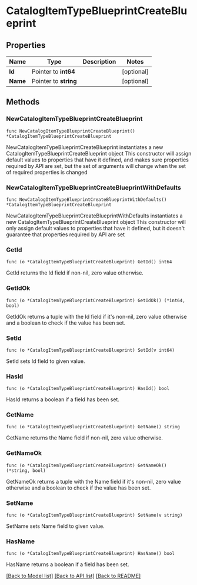 # CatalogItemTypeBlueprintCreateBlueprint

## Properties

Name | Type | Description | Notes
------------ | ------------- | ------------- | -------------
**Id** | Pointer to **int64** |  | [optional] 
**Name** | Pointer to **string** |  | [optional] 

## Methods

### NewCatalogItemTypeBlueprintCreateBlueprint

`func NewCatalogItemTypeBlueprintCreateBlueprint() *CatalogItemTypeBlueprintCreateBlueprint`

NewCatalogItemTypeBlueprintCreateBlueprint instantiates a new CatalogItemTypeBlueprintCreateBlueprint object
This constructor will assign default values to properties that have it defined,
and makes sure properties required by API are set, but the set of arguments
will change when the set of required properties is changed

### NewCatalogItemTypeBlueprintCreateBlueprintWithDefaults

`func NewCatalogItemTypeBlueprintCreateBlueprintWithDefaults() *CatalogItemTypeBlueprintCreateBlueprint`

NewCatalogItemTypeBlueprintCreateBlueprintWithDefaults instantiates a new CatalogItemTypeBlueprintCreateBlueprint object
This constructor will only assign default values to properties that have it defined,
but it doesn't guarantee that properties required by API are set

### GetId

`func (o *CatalogItemTypeBlueprintCreateBlueprint) GetId() int64`

GetId returns the Id field if non-nil, zero value otherwise.

### GetIdOk

`func (o *CatalogItemTypeBlueprintCreateBlueprint) GetIdOk() (*int64, bool)`

GetIdOk returns a tuple with the Id field if it's non-nil, zero value otherwise
and a boolean to check if the value has been set.

### SetId

`func (o *CatalogItemTypeBlueprintCreateBlueprint) SetId(v int64)`

SetId sets Id field to given value.

### HasId

`func (o *CatalogItemTypeBlueprintCreateBlueprint) HasId() bool`

HasId returns a boolean if a field has been set.

### GetName

`func (o *CatalogItemTypeBlueprintCreateBlueprint) GetName() string`

GetName returns the Name field if non-nil, zero value otherwise.

### GetNameOk

`func (o *CatalogItemTypeBlueprintCreateBlueprint) GetNameOk() (*string, bool)`

GetNameOk returns a tuple with the Name field if it's non-nil, zero value otherwise
and a boolean to check if the value has been set.

### SetName

`func (o *CatalogItemTypeBlueprintCreateBlueprint) SetName(v string)`

SetName sets Name field to given value.

### HasName

`func (o *CatalogItemTypeBlueprintCreateBlueprint) HasName() bool`

HasName returns a boolean if a field has been set.


[[Back to Model list]](../README.md#documentation-for-models) [[Back to API list]](../README.md#documentation-for-api-endpoints) [[Back to README]](../README.md)


